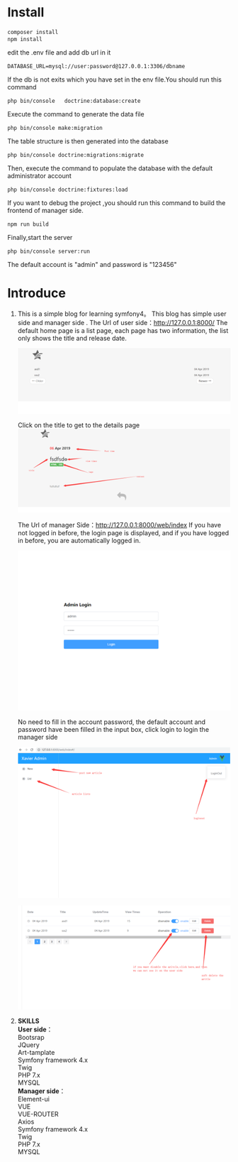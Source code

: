 # Install
```shell
composer install
npm install
```
edit the .env file and add db url in it
```
DATABASE_URL=mysql://user:password@127.0.0.1:3306/dbname
```

If the db is not exits which you have set in the env file.You should run this command
```shell
php bin/console   doctrine:database:create
```

Execute the command to generate the data file
```shell
php bin/console make:migration
```
The table structure is then generated into the database
```shell
php bin/console doctrine:migrations:migrate
```

Then, execute the command to populate the database with the default administrator account
``` shell
php bin/console doctrine:fixtures:load
```
If you want to debug the project ,you should run this command to build the frontend of manager side.
``` shell
npm run build
```

Finally,start the server
``` shell
php bin/console server:run
```
The default account is "admin" and password is "123456"

# Introduce

1. This is a simple blog for learning symfony4。
    This blog has simple user side and manager side .
    The Url of user side：http://127.0.0.1:8000/
    The default home page is a list page, each page has two information, the list only shows the title and release date.    
    
    ![](_v_images/20190408094014328_3216.png)    
    
    Click on the title to get to the details page
    ![](_v_images/20190408094031004_28098.png)    
    
    The Url of manager Side：http://127.0.0.1:8000/web/index
    If you have not logged in before, the login page is displayed, and if you have logged in before, you are automatically logged in.    
    
    ![](_v_images/20190408094049511_1933.png)    
    
    No need to fill in the account password, the default account and password have been filled in the input box, click login to login the manager side    
    
    ![](_v_images/20190408094102840_15286.png)
       
       
    ![](_v_images/20190408094110345_11667.png)
        
        

2. **SKILLS**    
    **User side**：    
        Bootsrap    
        JQuery    
        Art-tamplate    
        Symfony framework 4.x    
        Twig    
        PHP 7.x    
        MYSQL    
    **Manager side**：    
        Element-ui    
        VUE    
        VUE-ROUTER    
        Axios    
        Symfony framework 4.x    
        Twig    
        PHP 7.x    
        MYSQL    


